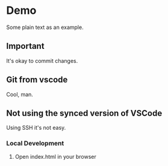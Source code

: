 # Demo
Some plain text as an example.

## Important
It's okay to commit changes.

## Git from vscode
Cool, man.

## Not using the synced version of VSCode
Using SSH it's not easy.

### Local Development

1. Open index.html in your browser